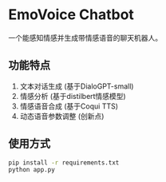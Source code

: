 # EmoVoice Chatbot

一个能感知情感并生成带情感语音的聊天机器人。

## 功能特点
1. 文本对话生成 (基于DialoGPT-small)
2. 情感分析 (基于distilbert情感模型)
3. 情感语音合成 (基于Coqui TTS)
4. 动态语音参数调整 (创新点)

## 使用方式
```bash
pip install -r requirements.txt
python app.py